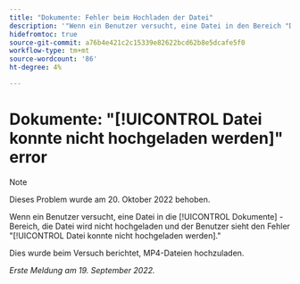 ```yaml
---
title: "Dokumente: Fehler beim Hochladen der Datei"
description: '"Wenn ein Benutzer versucht, eine Datei in den Bereich "Dokumente"hochzuladen, wird die Datei nicht hochgeladen, und der Benutzer sieht den Fehler "Datei konnte nicht hochgeladen werden".'
hidefromtoc: true
source-git-commit: a76b4e421c2c15339e82622bcd62b8e5dcafe5f0
workflow-type: tm+mt
source-wordcount: '86'
ht-degree: 4%

---
```



# Dokumente: &quot;[!UICONTROL Datei konnte nicht hochgeladen werden]&quot; error

<!--This issue is on the Workfront TOC and the Workfront Proof TOC-->

>[!NOTE]
>
>Dieses Problem wurde am 20. Oktober 2022 behoben.

Wenn ein Benutzer versucht, eine Datei in die [!UICONTROL Dokumente] -Bereich, die Datei wird nicht hochgeladen und der Benutzer sieht den Fehler &quot;[!UICONTROL Datei konnte nicht hochgeladen werden].&quot;

Dies wurde beim Versuch berichtet, MP4-Dateien hochzuladen.

_Erste Meldung am 19. September 2022._

